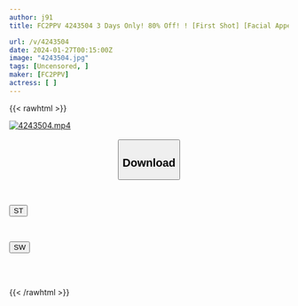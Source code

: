 ```yaml
---
author: j91
title: FC2PPV 4243504 3 Days Only! 80% Off! ! [First Shot] [Facial Appearance] A Miraculous Amateur. Outstanding Student! ! 20-Year-Old. 1 Person With Experience. Everything Is Embarrassing. The Idea Of Chastity Is Destroyed For The Sake Of Money. Many First Experiences Such As First Blowjob, First Insertion, Etc. . .

url: /v/4243504
date: 2024-01-27T00:15:00Z
image: "4243504.jpg"
tags: [Uncensored, ]
maker: [FC2PPV]
actress: [ ]
---
```



{{< rawhtml >}}

<div class="video" data-videoid="mQPRgB8vzRUboX7">
    <a href="javascript:;">
        <img src="/v/4243504/4243504.jpg" width="WIDTH" height="HEIGHT" alt="4243504.mp4" loading="lazy">
    </a>
</div>

<script type="text/javascript" src="https://j91.asia/asset/on-demand-st.js"></script>

<br>
  <link rel="stylesheet" href="https://j91.asia/asset/bs5.css">
  
  <center>
  <button class="btn btn-primary" type="button" data-bs-toggle="collapse" data-bs-target=".multi-collapse" aria-expanded="false" aria-controls="multiCollapseExample1 multiCollapseExample2"><h2>Download</h2></button></center>
</p>
<div class="row">
  <div class="col">
    <div class="collapse multi-collapse" id="multiCollapseExample1">
      <div class="card card-body">
	      	      <br>
<div class="buttons">  
<p><a href="https://streamtape.to/v/mQPRgB8vzRUboX7" target="_blank"><button class="btn-hover color-3"><i class="fa fa-download"></i> ST</button></a></p></div>
    </div>
  </div>
</div>
  <div class="col">
    <div class="collapse multi-collapse" id="multiCollapseExample2">
      <div class="card card-body">
	      <br>
<div class="buttons">
<p><a href="https://flaswish.com/3z78cs4m4h6q" target="_blank"><button class="btn-hover color-2"><i class="fa fa-download"></i> SW</button></a></p></div>
<br><br>
      </div>
    </div>
  </div>
</div>

{{< /rawhtml >}}